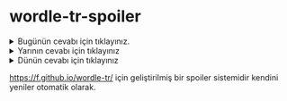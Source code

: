 # wordle-tr-spoiler

<details>
  <summary>Bugünün cevabı için tıklayınız.</summary>
  <br>
    <b> kuyum </b>
</details>

<details>
  <summary>Yarının cevabı için tıklayınız</summary>
  <br>
   <b> aslık </b>
</details>

<details>
  <summary>Dünün cevabı için tıklayınız </summary>
  <br>
  <b> takla </b>
</details>

https://f.github.io/wordle-tr/ için geliştirilmiş bir spoiler sistemidir kendini yeniler otomatik olarak.

